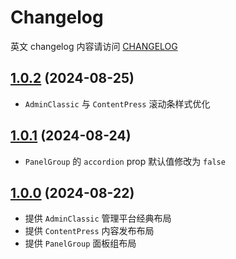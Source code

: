 # Changelog

英文 changelog 内容请访问 [CHANGELOG](CHANGELOG.md)

## [1.0.2](https://github.com/TerryZ/v-layouts/compare/v1.0.1...v1.0.2) (2024-08-25)

- `AdminClassic` 与 `ContentPress` 滚动条样式优化

## [1.0.1](https://github.com/TerryZ/v-layouts/compare/v1.0.0...v1.0.1) (2024-08-24)

- `PanelGroup` 的 `accordion` prop 默认值修改为 `false`

## [1.0.0](https://github.com/TerryZ/v-layouts) (2024-08-22)

- 提供 `AdminClassic` 管理平台经典布局
- 提供 `ContentPress` 内容发布布局
- 提供 `PanelGroup` 面板组布局

